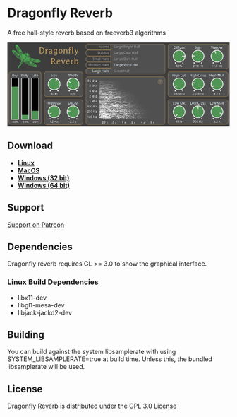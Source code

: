 # Dragonfly Reverb
A free hall-style reverb based on freeverb3 algorithms

![Screenshot](screenshot.png)

## Download

* **[Linux](https://github.com/michaelwillis/dragonfly-reverb/releases/download/1.1.3/DragonflyReverb-Linux-64bit-v1.1.3.tgz)**
* **[MacOS](https://github.com/michaelwillis/dragonfly-reverb/releases/download/1.1.3/DragonflyReverb-MacOS-64bit-v1.1.3.zip)**
* **[Windows (32 bit)](https://github.com/michaelwillis/dragonfly-reverb/releases/download/1.1.3/DragonflyReverb-Windows-32bit-v1.1.3.zip)**
* **[Windows (64 bit)](https://github.com/michaelwillis/dragonfly-reverb/releases/download/1.1.3/DragonflyReverb-Windows-64bit-v1.1.3.zip)**

## Support

[Support on Patreon](https://www.patreon.com/dragonflyplugins)

## Dependencies

Dragonfly reverb requires GL >= 3.0 to show the graphical interface.

### Linux Build Dependencies

* libx11-dev
* libgl1-mesa-dev
* libjack-jackd2-dev

## Building

You can build against the system libsamplerate with using SYSTEM_LIBSAMPLERATE=true at build time. Unless this, the bundled libsamplerate will be used.

## License

Dragonfly Reverb is distributed under the [GPL 3.0 License](https://www.gnu.org/licenses/gpl-3.0.en.html)
